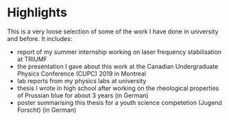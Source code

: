# Highlights
This is a very loose selection of some of the work I have done in university and before. It includes: 

- report of my summer internship working on laser frequency stabilisation at TRIUMF
- the presentation I gave about this work at the Canadian Undergraduate Physics Conference (CUPC) 2019 in Montreal
- lab reports from my physics labs at university
- thesis I wrote in high school after working on the rheological properties of Prussian blue for about 3 years (in German)
- poster summarising this thesis for a youth science competetion (Jugend Forscht) (in German)



